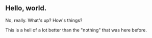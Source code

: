 ## Hello, world.

No, really. What's up? How's things? 

This is a hell of a lot better than the "nothing" that was here before. 